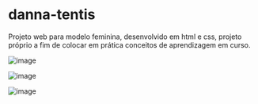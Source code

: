 # danna-tentis
Projeto web para modelo feminina, desenvolvido em html e css, projeto próprio a fim de colocar em prática conceitos de aprendizagem em curso.

![image](https://user-images.githubusercontent.com/54048170/128268503-8178ffe5-6e51-43cb-805a-5376453d1eb4.png)

![image](https://user-images.githubusercontent.com/54048170/128268518-c9ce24d0-e36c-4046-9eed-1546b0c5f308.png)

![image](https://user-images.githubusercontent.com/54048170/128268536-b199f20b-b165-473d-96d0-f842488a0d73.png)

